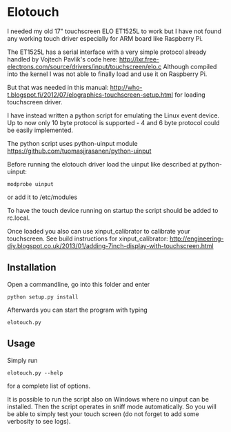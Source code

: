 Elotouch
========

I needed my old 17" touchscreen ELO ET1525L to work but I have not found any working touch driver especially for ARM board like Raspberry Pi.

The ET1525L has a serial interface with a very simple protocol already handled by 
Vojtech Pavlik's code here: http://lxr.free-electrons.com/source/drivers/input/touchscreen/elo.c
Although compiled into the kernel I was not able to finally load and use it on Raspberry Pi.

But that was needed in this manual: http://who-t.blogspot.fi/2012/07/elographics-touchscreen-setup.html
for loading touchscreen driver.

I have instead written a python script for emulating the Linux event device.
Up to now only 10 byte protocol is supported - 4 and 6 byte protocol could be easily implemented.

The python script uses python-uinput module 
https://github.com/tuomasjjrasanen/python-uinput

Before running the elotouch driver load the uinput like described at python-uinput:

```
modprobe uinput
```

or add it to /etc/modules

To have the touch device running on startup the script should be added to rc.local.

Once loaded you also can use xinput_calibrator to calibrate your touchscreen.
See build instructions for xinput_calibrator:
http://engineering-diy.blogspot.co.uk/2013/01/adding-7inch-display-with-touchscreen.html



Installation
------------

Open a commandline, go into this folder and enter

```
python setup.py install
```

Afterwards you can start the program with typing 

```
elotouch.py
```


Usage
-----

Simply run 
```
elotouch.py --help 
```
for a complete list of options.

It is possible to run the script also on Windows where no uinput can be installed. 
Then the script operates in sniff mode automatically. 
So you will be able to simply test your touch screen (do not forget to add some verbosity to see logs).



